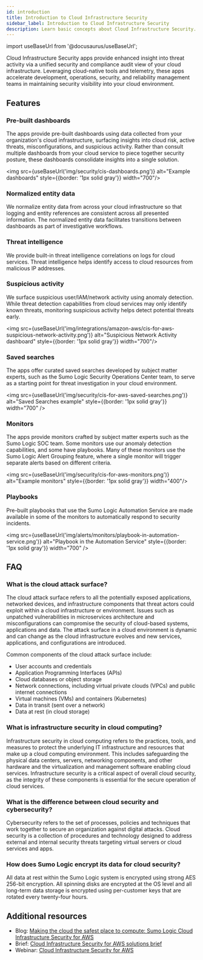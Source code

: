 ```yaml
---
id: introduction
title: Introduction to Cloud Infrastructure Security
sidebar_label: Introduction to Cloud Infrastructure Security
description: Learn basic concepts about Cloud Infrastructure Security. 
---
```


import useBaseUrl from '@docusaurus/useBaseUrl';

Cloud Infrastructure Security apps provide enhanced insight into threat activity via a unified security and compliance audit view of your cloud infrastructure. Leveraging cloud-native tools and telemetry, these apps accelerate development, operations, security, and reliability management teams in maintaining security visibility into your cloud environment.

## Features

### Pre-built dashboards

The apps provide pre-built dashboards using data collected from your organization's cloud infrastructure, surfacing insights into cloud risk, active threats, misconfigurations, and suspicious activity. Rather than consult multiple dashboards from your cloud service to piece together security posture, these dashboards consolidate insights into a single solution. 

<img src={useBaseUrl('img/security/cis-dashboards.png')} alt="Example dashboards" style={{border: '1px solid gray'}} width="700"/>

### Normalized entity data

We normalize entity data from across your cloud infrastructure so that logging and entity references are consistent across all presented information. The normalized entity data facilitates transitions between dashboards as part of investigative workflows. 

### Threat intelligence 

We provide built-in threat intelligence correlations on logs for cloud services. Threat intelligence helps identify access to cloud resources from malicious IP addresses.

### Suspicious activity

We surface suspicious user/IAM/network activity using anomaly detection. While threat detection capabilities from cloud services may only identify known threats, monitoring suspicious activity helps detect potential threats early. 

<img src={useBaseUrl('img/integrations/amazon-aws/cis-for-aws-suspicious-network-activity.png')} alt="Suspicious Network Activity dashboard" style={{border: '1px solid gray'}} width="700"/>

### Saved searches

The apps offer curated saved searches developed by subject matter experts, such as the Sumo Logic Security Operations Center team, to serve as a starting point for threat investigation in your cloud environment. 

<img src={useBaseUrl('img/security/cis-for-aws-saved-searches.png')} alt="Saved Searches example" style={{border: '1px solid gray'}} width="700" />

### Monitors

The apps provide monitors crafted by subject matter experts such as the Sumo Logic SOC team. Some monitors use our anomaly detection capabilities, and some have playbooks. Many of these monitors use the Sumo Logic Alert Grouping feature, where a single monitor will trigger separate alerts based on different criteria. 

<img src={useBaseUrl('img/security/cis-for-aws-monitors.png')} alt="Example monitors" style={{border: '1px solid gray'}} width="400"/>

### Playbooks 

Pre-built playbooks that use the Sumo Logic Automation Service are made available in some of the monitors to automatically respond to security incidents. 

<img src={useBaseUrl('img/alerts/monitors/playbook-in-automation-service.png')} alt="Playbook in the Automation Service" style={{border: '1px solid gray'}} width="700" />

## FAQ

### What is the cloud attack surface?

The cloud attack surface refers to all the potentially exposed applications, networked devices, and infrastructure components that threat actors could exploit within a cloud infrastructure or environment. Issues such as unpatched vulnerabilities in microservices architecture and misconfigurations can compromise the security of cloud-based systems, applications and data. The attack surface in a cloud environment is dynamic and can change as the cloud infrastructure evolves and new services, applications, and configurations are introduced.

Common components of the cloud attack surface include:
* User accounts and credentials
* Application Programming Interfaces (APIs)
* Cloud databases or object storage
* Network connections, including virtual private clouds (VPCs) and public internet connections
* Virtual machines (VMs) and containers (Kubernetes)
* Data in transit (sent over a network)
* Data at rest (in cloud storage)

### What is infrastructure security in cloud computing?

Infrastructure security in cloud computing refers to the practices, tools, and measures to protect the underlying IT infrastructure and resources that make up a cloud computing environment. This includes safeguarding the physical data centers, servers, networking components, and other hardware and the virtualization and management software enabling cloud services. Infrastructure security is a critical aspect of overall cloud security, as the integrity of these components is essential for the secure operation of cloud services.

### What is the difference between cloud security and cybersecurity?

Cybersecurity refers to the set of processes, policies and techniques that work together to secure an organization against digital attacks. Cloud security is a collection of procedures and technology designed to address external and internal security threats targeting virtual servers or cloud services and apps.

### How does Sumo Logic encrypt its data for cloud security?

All data at rest within the Sumo Logic system is encrypted using strong AES 256-bit encryption. All spinning disks are encrypted at the OS level and all long-term data storage is encrypted using per-customer keys that are rotated every twenty-four hours.

## Additional resources

* Blog: [Making the cloud the safest place to compute: Sumo Logic Cloud Infrastructure Security for AWS](https://www.sumologic.com/blog/cloud-infrastructure-security-aws/)
* Brief: [Cloud Infrastructure Security for AWS solutions brief](https://www.sumologic.com/brief/security-analytics/)
* Webinar: [Cloud Infrastructure Security for AWS](https://www.sumologic.com/webinar/cloud-infrastructure-security-for-aws/)